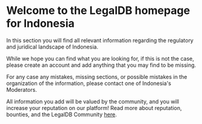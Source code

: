 <!-- TITLE: Indonesia -->
<!-- SUBTITLE: Welcome to the legalDB home of Indonesia -->

# Welcome to the LegalDB homepage for Indonesia

In this section you will find all relevant information regarding the regulatory and juridical landscape of Indonesia.

While we hope you can find what you are looking for, if this is not the case, please create an account and add anything that you may find to be missing.

For any case any mistakes, missing sections, or possible mistakes in the organization of the information, please contact one of Indonesia's Moderators.

All information you add will be valued by the community, and you will increase your reputation on our platform! Read more about reputation, bounties, and the LegalDB Community [here](http://legaldb.herokuapp.com/legaldb/community).

